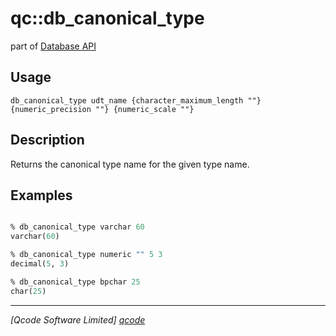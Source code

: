qc::db_canonical_type
===========

part of [Database API](../db.md)

Usage
-----
`db_canonical_type udt_name {character_maximum_length ""} {numeric_precision ""} {numeric_scale ""}`

Description
-----------
Returns the canonical type name for the given type name.

Examples
--------
```tcl

% db_canonical_type varchar 60
varchar(60)

% db_canonical_type numeric "" 5 3
decimal(5, 3)

% db_canonical_type bpchar 25
char(25)


```

----------------------------------
*[Qcode Software Limited] [qcode]*

[qcode]: http://www.qcode.co.uk "Qcode Software"
